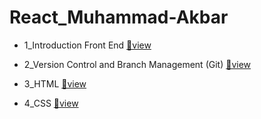 # React_Muhammad-Akbar

- 1_Introduction Front End [🔗view](https://github.com/Akbaroke/react_muhammad-akbar/tree/main/1_Introduction%20Front%20End)

- 2_Version Control and Branch Management (Git) [🔗view](https://github.com/Akbaroke/react_muhammad-akbar/tree/main/2_Version%20Control%20and%20Branch%20Management%20(Git))

- 3_HTML [🔗view](https://github.com/Akbaroke/react_muhammad-akbar/tree/main/3_HTML)

- 4_CSS [🔗view](https://github.com/Akbaroke/react_muhammad-akbar/tree/main/4_CSS)

